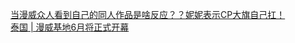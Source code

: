   
[当漫威众人看到自己的同人作品是啥反应？？妮妮表示CP大旗自己扛！](http://www.dianyue.me/archives/056/62hpclwncyzut0wk/)  
[泰国 | 漫威基地6月将正式开幕](http://www.dianyue.me/archives/224/ocpquxk6udz7ngod/)